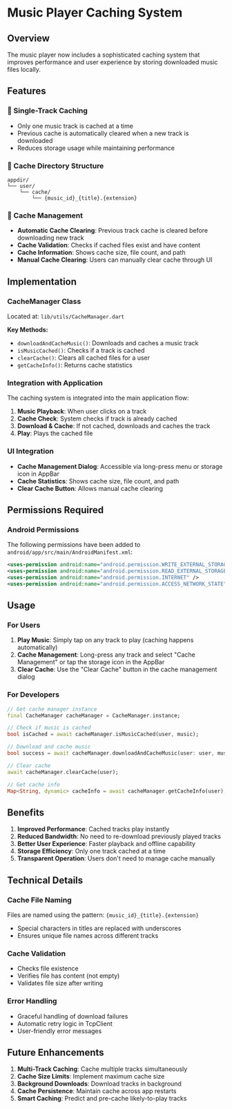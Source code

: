 # Music Player Caching System

## Overview
The music player now includes a sophisticated caching system that improves performance and user experience by storing downloaded music files locally.

## Features

### 🎵 Single-Track Caching
- Only one music track is cached at a time
- Previous cache is automatically cleared when a new track is downloaded
- Reduces storage usage while maintaining performance

### 📁 Cache Directory Structure
```
appdir/
└── user/
    └── cache/
        └── {music_id}_{title}.{extension}
```

### 🔄 Cache Management
- **Automatic Cache Clearing**: Previous track cache is cleared before downloading new track
- **Cache Validation**: Checks if cached files exist and have content
- **Cache Information**: Shows cache size, file count, and path
- **Manual Cache Clearing**: Users can manually clear cache through UI

## Implementation

### CacheManager Class
Located at: `lib/utils/CacheManager.dart`

**Key Methods:**
- `downloadAndCacheMusic()`: Downloads and caches a music track
- `isMusicCached()`: Checks if a track is cached
- `clearCache()`: Clears all cached files for a user
- `getCacheInfo()`: Returns cache statistics

### Integration with Application
The caching system is integrated into the main application flow:

1. **Music Playback**: When user clicks on a track
2. **Cache Check**: System checks if track is already cached
3. **Download & Cache**: If not cached, downloads and caches the track
4. **Play**: Plays the cached file

### UI Integration
- **Cache Management Dialog**: Accessible via long-press menu or storage icon in AppBar
- **Cache Statistics**: Shows cache size, file count, and path
- **Clear Cache Button**: Allows manual cache clearing

## Permissions Required

### Android Permissions
The following permissions have been added to `android/app/src/main/AndroidManifest.xml`:

```xml
<uses-permission android:name="android.permission.WRITE_EXTERNAL_STORAGE" />
<uses-permission android:name="android.permission.READ_EXTERNAL_STORAGE" />
<uses-permission android:name="android.permission.INTERNET" />
<uses-permission android:name="android.permission.ACCESS_NETWORK_STATE" />
```

## Usage

### For Users
1. **Play Music**: Simply tap on any track to play (caching happens automatically)
2. **Cache Management**: Long-press any track and select "Cache Management" or tap the storage icon in the AppBar
3. **Clear Cache**: Use the "Clear Cache" button in the cache management dialog

### For Developers
```dart
// Get cache manager instance
final CacheManager cacheManager = CacheManager.instance;

// Check if music is cached
bool isCached = await cacheManager.isMusicCached(user, music);

// Download and cache music
bool success = await cacheManager.downloadAndCacheMusic(user: user, music: music);

// Clear cache
await cacheManager.clearCache(user);

// Get cache info
Map<String, dynamic> cacheInfo = await cacheManager.getCacheInfo(user);
```

## Benefits

1. **Improved Performance**: Cached tracks play instantly
2. **Reduced Bandwidth**: No need to re-download previously played tracks
3. **Better User Experience**: Faster playback and offline capability
4. **Storage Efficiency**: Only one track cached at a time
5. **Transparent Operation**: Users don't need to manage cache manually

## Technical Details

### Cache File Naming
Files are named using the pattern: `{music_id}_{title}.{extension}`
- Special characters in titles are replaced with underscores
- Ensures unique file names across different tracks

### Cache Validation
- Checks file existence
- Verifies file has content (not empty)
- Validates file size after writing

### Error Handling
- Graceful handling of download failures
- Automatic retry logic in TcpClient
- User-friendly error messages

## Future Enhancements

1. **Multi-Track Caching**: Cache multiple tracks simultaneously
2. **Cache Size Limits**: Implement maximum cache size
3. **Background Downloads**: Download tracks in background
4. **Cache Persistence**: Maintain cache across app restarts
5. **Smart Caching**: Predict and pre-cache likely-to-play tracks 